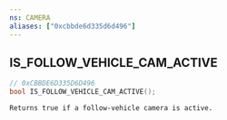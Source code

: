```yaml
---
ns: CAMERA
aliases: ["0xcbbde6d335d6d496"]
---
```

## IS_FOLLOW_VEHICLE_CAM_ACTIVE

```c
// 0xCBBDE6D335D6D496
bool IS_FOLLOW_VEHICLE_CAM_ACTIVE();
```

```
Returns true if a follow-vehicle camera is active.
```

